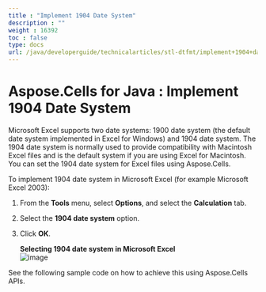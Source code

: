 ```yaml
---
title : "Implement 1904 Date System" 
description : "" 
weight : 16392 
toc : false
type: docs
url: /java/developerguide/technicalarticles/stl-dtfmt/implement+1904+date+system/
---
```


# Aspose.Cells for Java : Implement 1904 Date System


Microsoft Excel supports two date systems: 1900 date system (the default date system implemented in Excel for Windows) and 1904 date system. The 1904 date system is normally used to provide compatibility with Macintosh Excel files and is the default system if you are using Excel for Macintosh. You can set the 1904 date system for Excel files using Aspose.Cells.

To implement 1904 date system in Microsoft Excel (for example Microsoft Excel 2003):

1.  From the **Tools** menu, select **Options**, and select the **Calculation** tab.
2.  Select the **1904 date system** option.
3.  Click **OK**.  
      
    **Selecting 1904 date system in Microsoft Excel**  
    ![image](https://docs2.aspose.com/cells/java/attachments/5276624/5472668.png)

See the following sample code on how to achieve this using Aspose.Cells APIs.


